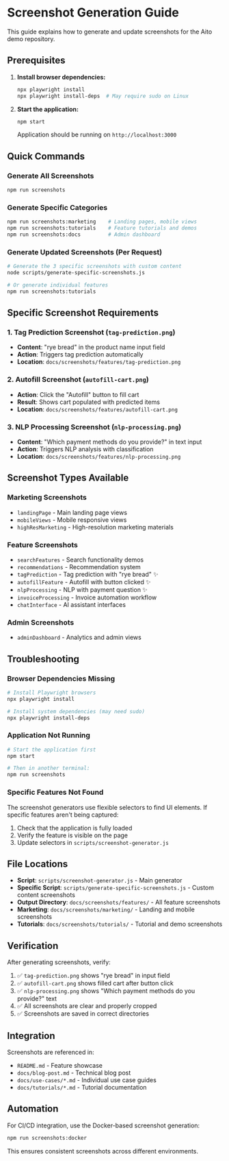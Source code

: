 # Screenshot Generation Guide

This guide explains how to generate and update screenshots for the Aito demo repository.

## Prerequisites

1. **Install browser dependencies:**
   ```bash
   npx playwright install
   npx playwright install-deps  # May require sudo on Linux
   ```

2. **Start the application:**
   ```bash
   npm start
   ```
   Application should be running on `http://localhost:3000`

## Quick Commands

### Generate All Screenshots
```bash
npm run screenshots
```

### Generate Specific Categories
```bash
npm run screenshots:marketing    # Landing pages, mobile views
npm run screenshots:tutorials    # Feature tutorials and demos
npm run screenshots:docs         # Admin dashboard
```

### Generate Updated Screenshots (Per Request)
```bash
# Generate the 3 specific screenshots with custom content
node scripts/generate-specific-screenshots.js

# Or generate individual features
npm run screenshots:tutorials
```

## Specific Screenshot Requirements

### 1. Tag Prediction Screenshot (`tag-prediction.png`)
- **Content**: "rye bread" in the product name input field
- **Action**: Triggers tag prediction automatically
- **Location**: `docs/screenshots/features/tag-prediction.png`

### 2. Autofill Screenshot (`autofill-cart.png`)  
- **Action**: Click the "Autofill" button to fill cart
- **Result**: Shows cart populated with predicted items
- **Location**: `docs/screenshots/features/autofill-cart.png`

### 3. NLP Processing Screenshot (`nlp-processing.png`)
- **Content**: "Which payment methods do you provide?" in text input
- **Action**: Triggers NLP analysis with classification
- **Location**: `docs/screenshots/features/nlp-processing.png`

## Screenshot Types Available

### Marketing Screenshots
- `landingPage` - Main landing page views
- `mobileViews` - Mobile responsive views  
- `highResMarketing` - High-resolution marketing materials

### Feature Screenshots  
- `searchFeatures` - Search functionality demos
- `recommendations` - Recommendation system
- `tagPrediction` - Tag prediction with "rye bread" ✨
- `autofillFeature` - Autofill with button clicked ✨
- `nlpProcessing` - NLP with payment question ✨
- `invoiceProcessing` - Invoice automation workflow
- `chatInterface` - AI assistant interfaces

### Admin Screenshots
- `adminDashboard` - Analytics and admin views

## Troubleshooting

### Browser Dependencies Missing
```bash
# Install Playwright browsers
npx playwright install

# Install system dependencies (may need sudo)
npx playwright install-deps
```

### Application Not Running
```bash
# Start the application first
npm start

# Then in another terminal:
npm run screenshots
```

### Specific Features Not Found
The screenshot generators use flexible selectors to find UI elements. If specific features aren't being captured:

1. Check that the application is fully loaded
2. Verify the feature is visible on the page  
3. Update selectors in `scripts/screenshot-generator.js`

## File Locations

- **Script**: `scripts/screenshot-generator.js` - Main generator
- **Specific Script**: `scripts/generate-specific-screenshots.js` - Custom content screenshots
- **Output Directory**: `docs/screenshots/features/` - All feature screenshots
- **Marketing**: `docs/screenshots/marketing/` - Landing and mobile screenshots
- **Tutorials**: `docs/screenshots/tutorials/` - Tutorial and demo screenshots

## Verification

After generating screenshots, verify:

1. ✅ `tag-prediction.png` shows "rye bread" in input field
2. ✅ `autofill-cart.png` shows filled cart after button click
3. ✅ `nlp-processing.png` shows "Which payment methods do you provide?" text
4. ✅ All screenshots are clear and properly cropped
5. ✅ Screenshots are saved in correct directories

## Integration

Screenshots are referenced in:
- `README.md` - Feature showcase
- `docs/blog-post.md` - Technical blog post
- `docs/use-cases/*.md` - Individual use case guides
- `docs/tutorials/*.md` - Tutorial documentation

## Automation

For CI/CD integration, use the Docker-based screenshot generation:
```bash
npm run screenshots:docker
```

This ensures consistent screenshots across different environments.